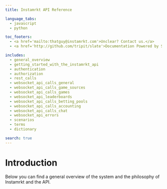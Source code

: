 ```yaml
---
title: Instamrkt API Reference

language_tabs:
  - javascript
  - python

toc_footers:
  - <a href='mailto:thatguy@instamrkt.com'>Unclear? Contact us.</a>
  - <a href='http://github.com/tripit/slate'>Documentation Powered by Slate</a>

includes:
  - general_overview
  - getting_started_with_the_instamrkt_api
  - authentication
  - authorization
  - rest_calls
  - websocket_api_calls_general
  - websocket_api_calls_game_sources
  - websocket_api_calls_games
  - websocket_api_leaderboards
  - websocket_api_calls_betting_pools
  - websocket_api_calls_accounting
  - websocket_api_calls_chat
  - websocket_api_errors
  - scenarios
  - terms
  - dictionary

search: true
---
```


# Introduction

Below you can find a general overview of the system and the philosophy of Instamrkt and the API.

